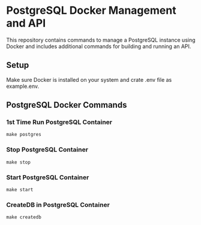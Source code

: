 # PostgreSQL Docker Management and API

This repository contains commands to manage a PostgreSQL instance using Docker and includes additional commands for building and running an API.

## Setup

Make sure Docker is installed on your system and crate .env file as example.env.

## PostgreSQL Docker Commands

### 1st Time Run PostgreSQL Container
```make postgres```

### Stop PostgreSQL Container
```make stop```

### Start PostgreSQL Container
```make start```

### CreateDB in PostgreSQL Container
```make createdb```